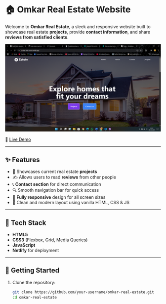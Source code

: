 # 🏠 Omkar Real Estate Website

Welcome to **Omkar Real Estate**, a sleek and responsive website built to showcase real estate **projects**, provide **contact information**, and share **reviews from satisfied clients**.

![Website Preview](site.png)

🔗 [Live Demo](https://omkar-real-estate.netlify.app/)

---

## ✨ Features

- 🏢 Showcases current real estate **projects**
- ✍️ Allows users to read **reviews** from other people
- 📞 **Contact section** for direct communication
- 🔍 Smooth navigation bar for quick access
- 📱 **Fully responsive** design for all screen sizes
- 🌟 Clean and modern layout using vanilla HTML, CSS & JS

---

## 🧰 Tech Stack

- **HTML5**
- **CSS3** (Flexbox, Grid, Media Queries)
- **JavaScript**
- **Netlify** for deployment

---

## 🚀 Getting Started

1. Clone the repository:
   ```bash
   git clone https://github.com/your-username/omkar-real-estate.git
   cd omkar-real-estate
